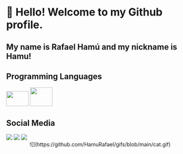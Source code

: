 # 👋 Hello! Welcome to my Github profile.
## My name is Rafael Hamú and my nickname is Hamu!

## Programming Languages


<img src="https://cdn.jsdelivr.net/gh/devicons/devicon/icons/python/python-original.svg" width="60" height="40" />  <img src="https://cdn.jsdelivr.net/gh/devicons/devicon/icons/cplusplus/cplusplus-original.svg" width="60" height="50"/>
          

## Social Media

<div>
<a href="https://instagram.com/rafaelhamu" target="_blank"><img loading="lazy" src="https://img.shields.io/badge/-Instagram-%23E4405F?style=for-the-badge&logo=instagram&logoColor=white" target="_blank"></a>
<a href = "rafahamu@gmail.com"><img loading="lazy" src="https://img.shields.io/badge/Gmail-D14836?style=for-the-badge&logo=gmail&logoColor=white" target="_blank"></a>
<a href="https://www.linkedin.com/in/RafaelHamu" target="_blank"><img loading="lazy" src="https://img.shields.io/badge/-LinkedIn-%230077B5?style=for-the-badge&logo=linkedin&logoColor=white" target="_blank"></a>   
</div>


<center>
![](https://github.com/HamuRafael/gifs/blob/main/cat.gif)
</center>

